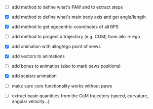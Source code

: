
- [ ] add method to define what's PAW and to extract steps
- [x] add method to define what's main body axis and get angle/length
- [x] add method to get egocentric coordinates of all BPS
- [ ] add method to progect a trajectory (e.g. COM) from allo -> ego
- [x] add animation with allog/ego point of views
- [x] add vectors to animations
- [ ] add bones to animatios (also to mark paws positions)
- [x] add scalars animation

- [ ] make sure core functionality works without paws
- [ ] extract basic quantities from the CoM trajectory (speed, curvature, angular velocity...)